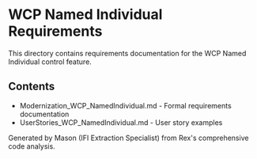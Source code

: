 # WCP Named Individual Requirements

This directory contains requirements documentation for the WCP Named Individual control feature.

## Contents
- Modernization_WCP_NamedIndividual.md - Formal requirements documentation  
- UserStories_WCP_NamedIndividual.md - User story examples

Generated by Mason (IFI Extraction Specialist) from Rex's comprehensive code analysis.